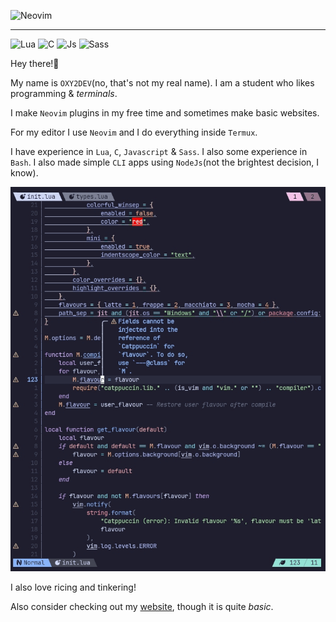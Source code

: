 ![Neovim](https://img.shields.io/badge/Neovim-1e1e2e?style=flat&logo=neovim&logoColor=a6e3a1)

---

![Lua](https://img.shields.io/badge/Lua-1e1e2e?style=flat&logo=lua&logoColor=89b4fa&label=%20)
![C](https://img.shields.io/badge/C-1e1e2e?style=flat&logo=c&logoColor=89b4fa&label=%20)
![Js](https://img.shields.io/badge/Javascript-1e1e2e?style=flat&logo=javascript&logoColor=f9e2af&label=%20)
![Sass](https://img.shields.io/badge/Sass-1e1e2e?style=flat&logo=sass&logoColor=cba6f7&label=%20)

Hey there!👋

My name is `OXY2DEV`(no, that's not my real name). I am a student who likes programming & *terminals*.

I make `Neovim` plugins in my free time and sometimes make basic websites.

For my editor I use `Neovim` and I do everything inside `Termux`.

I have experience in `Lua`, `C`, `Javascript` & `Sass`. I also some experience in `Bash`. I also made simple `CLI` apps using `NodeJs`(not the brightest decision, I know).

![Tinkering neovim](./profile-editor.gif)

I also love ricing and tinkering!

Also consider checking out my [website](https://oxy2dev.netlify.app/), though it is quite *basic*.

<!--
    vim:nospell:
-->
